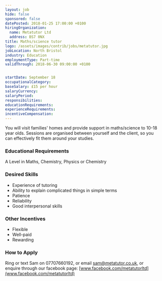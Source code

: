 ```yaml
---
layout: job
hide: false
sponsored: false
datePosted: 2018-01-25 17:00:00 +0100
hiringOrganization:
  name: Metatutor Ltd
  address: BS7 0NX
title: Maths/science tutor
logo: /assets/images/contrib/jobs/metatutor.jpg
jobLocation: North Bristol
industry: Education
employmentType: Part-time
validThrough: 2018-06-30 09:00:00 +0100


startDate: September 18
occupationalCategory:
baseSalary: £15 per hour
salaryCurrency:
salaryPeriod:
responsibilities:
educationRequirements:
experienceRequirements:
incentiveCompensation:
---
```




You will visit families' homes and provide support in maths/science to 10-18 year olds. Sessions are organised between yourself and the client, so you can effectively fit them around your studies.

### Educational Requirements

A Level in Maths, Chemistry, Physics or Chemistry

### Desired Skills

- Experience of tutoring
- Ability to explain complicated things in simple terms
- Patience
- Reliability
- Good interpersonal skills

### Other Incentives

- Flexible 
- Well-paid
- Rewarding

### How to Apply

Ring or text Sam on 07707660192, or email [sam@metatutor.co.uk](mailto:sam@metatutor.co.uk), or enquire through our facebook page: [www.facebook.com/metatutorltd](www.facebook.com/metatutorltd)
